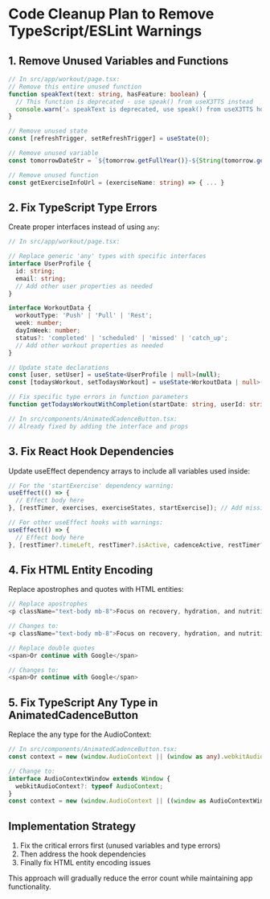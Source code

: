 # Code Cleanup Plan to Remove TypeScript/ESLint Warnings

## 1. Remove Unused Variables and Functions

```typescript
// In src/app/workout/page.tsx:
// Remove this entire unused function
function speakText(text: string, hasFeature: boolean) {
  // This function is deprecated - use speak() from useX3TTS instead
  console.warn('⚠️ speakText is deprecated, use speak() from useX3TTS hook')
}

// Remove unused state
const [refreshTrigger, setRefreshTrigger] = useState(0);

// Remove unused variable
const tomorrowDateStr = `${tomorrow.getFullYear()}-${String(tomorrow.getMonth() + 1).padStart(2, '0')}-${String(tomorrow.getDate()).padStart(2, '0')}`;

// Remove unused function
const getExerciseInfoUrl = (exerciseName: string) => { ... }
```

## 2. Fix TypeScript Type Errors

Create proper interfaces instead of using `any`:

```typescript
// In src/app/workout/page.tsx:

// Replace generic 'any' types with specific interfaces
interface UserProfile {
  id: string;
  email: string;
  // Add other user properties as needed
}

interface WorkoutData {
  workoutType: 'Push' | 'Pull' | 'Rest';
  week: number;
  dayInWeek: number;
  status?: 'completed' | 'scheduled' | 'missed' | 'catch_up';
  // Add other workout properties as needed
}

// Update state declarations
const [user, setUser] = useState<UserProfile | null>(null);
const [todaysWorkout, setTodaysWorkout] = useState<WorkoutData | null>(null);

// Fix specific type errors in function parameters
function getTodaysWorkoutWithCompletion(startDate: string, userId: string): Promise<WorkoutData> { ... }

// In src/components/AnimatedCadenceButton.tsx:
// Already fixed by adding the interface and props
```

## 3. Fix React Hook Dependencies

Update useEffect dependency arrays to include all variables used inside:

```typescript
// For the 'startExercise' dependency warning:
useEffect(() => {
  // Effect body here
}, [restTimer, exercises, exerciseStates, startExercise]); // Add missing dependencies

// For other useEffect hooks with warnings:
useEffect(() => {
  // Effect body here
}, [restTimer?.timeLeft, restTimer?.isActive, cadenceActive, restTimer?.exerciseIndex, exercises, tier, speak, setCadenceActive]);
```

## 4. Fix HTML Entity Encoding

Replace apostrophes and quotes with HTML entities:

```typescript
// Replace apostrophes
<p className="text-body mb-8">Focus on recovery, hydration, and nutrition</p>

// Changes to:
<p className="text-body mb-8">Focus on recovery, hydration, and nutrition</p>

// Replace double quotes
<span>Or continue with Google</span>

// Changes to:
<span>Or continue with Google</span>
```

## 5. Fix TypeScript Any Type in AnimatedCadenceButton

Replace the any type for the AudioContext:

```typescript
// In src/components/AnimatedCadenceButton.tsx:
const context = new (window.AudioContext || (window as any).webkitAudioContext)();

// Change to:
interface AudioContextWindow extends Window {
  webkitAudioContext?: typeof AudioContext;
}
const context = new (window.AudioContext || ((window as AudioContextWindow).webkitAudioContext as any))();
```

## Implementation Strategy

1. Fix the critical errors first (unused variables and type errors)
2. Then address the hook dependencies
3. Finally fix HTML entity encoding issues

This approach will gradually reduce the error count while maintaining app functionality.
